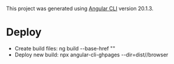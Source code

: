 This project was generated using [Angular CLI](https://github.com/angular/angular-cli) version 20.1.3.

# Deploy
- Create build files: ng build --base-href "<website URL here>"
- Deploy new build: npx angular-cli-ghpages --dir=dist/<project folder name here>/browser

